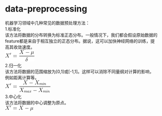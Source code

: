 # data-preprocessing
机器学习领域中几种常见的数据预处理方法：  
1.标准化  
该方法将数据的分布转换为标准正态分布。一般情况下，我们都会假设原始数据的feature都是来自于相互独立的正态分布。据说，这可以加快神经网络的训练，提高其收敛速度。  
![image](image/standardization.gif)  
2.归一化  
该方法将数据的范围缩放为[0,1]或[-1,1]。这样可以消除不同量纲对计算的影响，例如距离计算等。  
![image](image/normalization.gif)  
3.中心化  
该方法将数据的中心调整为原点。  
![image](image/centralization.gif)
